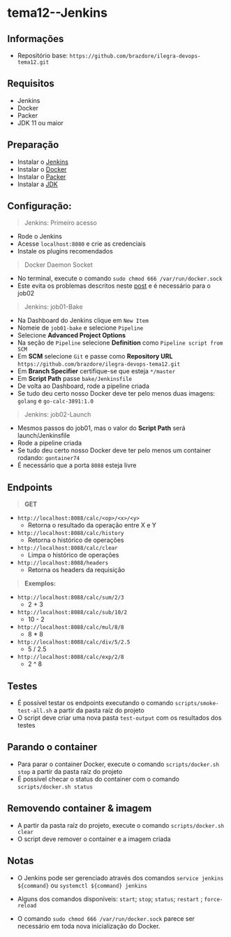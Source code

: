 # tema12--Jenkins

## Informações

- Repositório base: `https://github.com/brazdore/ilegra-devops-tema12.git`

## Requisitos

- Jenkins
- Docker
- Packer
- JDK 11 ou maior

## Preparação

- Instalar o [Jenkins](https://www.jenkins.io/doc/book/installing/)
- Instalar o [Docker](https://docs.docker.com/engine/install/)
- Instalar o [Packer](https://learn.hashicorp.com/tutorials/packer/get-started-install-cli)
- Instalar a [JDK](https://www.oracle.com/java/technologies/downloads/)

## Configuração:

> Jenkins: Primeiro acesso

- Rode o Jenkins
- Acesse `localhost:8080` e crie as credenciais
- Instale os plugins recomendados

> Docker Daemon Socket

- No terminal, execute o comando `sudo chmod 666 /var/run/docker.sock`
- Este evita os problemas descritos neste [post](https://www.digitalocean.com/community/questions/how-to-fix-docker-got-permission-denied-while-trying-to-connect-to-the-docker-daemon-socket) e é necessário para o job02

> Jenkins: job01-Bake

- Na Dashboard do Jenkins clique em `New Item`
- Nomeie de `job01-bake` e selecione `Pipeline`
- Selecione **Advanced Project Options**
- Na seção de `Pipeline` selecione **Definition** como `Pipeline script from SCM`
- Em **SCM** selecione `Git` e passe como **Repository URL** `https://github.com/brazdore/ilegra-devops-tema12.git`
- Em **Branch Specifier** certifique-se que esteja `*/master`
- Em **Script Path** passe `bake/Jenkinsfile`
- De volta ao Dashboard, rode a pipeline criada
- Se tudo deu certo nosso Docker deve ter pelo menos duas imagens: `golang` e `go-calc-3891:1.0`

> Jenkins: job02-Launch

- Mesmos passos do job01, mas o valor do **Script Path** será launch/Jenkinsfile
- Rode a pipeline criada
- Se tudo deu certo nosso Docker deve ter pelo menos um container rodando: `gontainer74`
- É necessário que a porta `8088` esteja livre

## Endpoints

> **GET**

- `http://localhost:8088/calc/<op>/<x>/<y>`
  - Retorna o resultado da operação entre X e Y
- `http://localhost:8088/calc/history`
  - Retorna o histórico de operações
- `http://localhost:8088/calc/clear`
  - Limpa o histórico de operações
- `http://localhost:8088/headers`
  - Retorna os headers da requisição

> **Exemplos:**

- `http://localhost:8088/calc/sum/2/3`
  - 2 + 3
- `http://localhost:8088/calc/sub/10/2`
  - 10 - 2
- `http://localhost:8088/calc/mul/8/8`
  - 8 \* 8
- `http://localhost:8088/calc/div/5/2.5`
  - 5 / 2.5
- `http://localhost:8088/calc/exp/2/8`
  - 2 ^ 8

## Testes

- É possível testar os endpoints executando o comando `scripts/smoke-test-all.sh` a partir da pasta raíz do projeto
- O script deve criar uma nova pasta `test-output` com os resultados dos testes

## Parando o container

- Para parar o container Docker, execute o comando `scripts/docker.sh stop` a partir da pasta raíz do projeto
- É possível checar o status do container com o comando `scripts/docker.sh status`

## Removendo container & imagem

- A partir da pasta raíz do projeto, execute o comando `scripts/docker.sh clear`
- O script deve remover o container e a imagem criada

## Notas

- O Jenkins pode ser gerenciado através dos comandos `service jenkins ${command}` ou `systemctl ${command} jenkins`
- Alguns dos comandos disponíveis: `start`; `stop`; `status`; `restart` ; `force-reload`

- O comando `sudo chmod 666 /var/run/docker.sock` parece ser necessário em toda nova inicialização do Docker.
